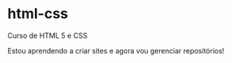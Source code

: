# html-css
 Curso de HTML 5 e CSS

 Estou aprendendo a criar sites e agora vou gerenciar repositórios!
